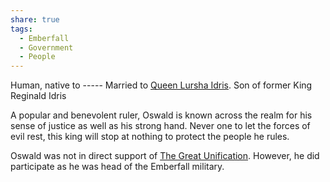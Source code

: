 ```yaml
---
share: true
tags:
  - Emberfall
  - Government
  - People
---
```


Human, native to -----
Married to [Queen Lursha Idris](./Queen%20Lursha%20Idris.md).
Son of former King Reginald Idris

A popular and benevolent ruler, Oswald is known across the realm for his sense of justice as well as his strong hand. Never one to let the forces of evil rest, this king will stop at nothing to protect the people he rules.

Oswald was not in direct support of [The Great Unification](./The%20Great%20Unification.md). However, he did participate as he was head of the Emberfall military.